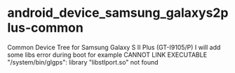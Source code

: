 # android_device_samsung_galaxys2plus-common
Common Device Tree for Samsung Galaxy S II Plus (GT-I9105/P)
I will add some libs error during boot 
for example 
CANNOT LINK EXECUTABLE "/system/bin/glgps": library "libstlport.so" not found
